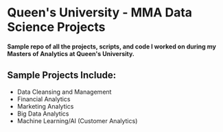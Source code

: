 # Queen's University - MMA Data Science Projects
#### Sample repo of all the projects, scripts, and code I worked on during my Masters of Analytics at Queen's University.

## Sample Projects Include:
- Data Cleansing and Management
- Financial Analytics
- Marketing Analytics
- Big Data Analytics
- Machine Learning/AI (Customer Analytics)
